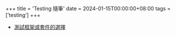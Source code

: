 +++
title = 'Testing 隨筆'
date = 2024-01-15T00:00:00+08:00
tags = ['testing']
+++

- [測試框架或套件的選擇](https://superj80820.github.io/blog.messfar.com/post/note/testing-note-choic-framework)
